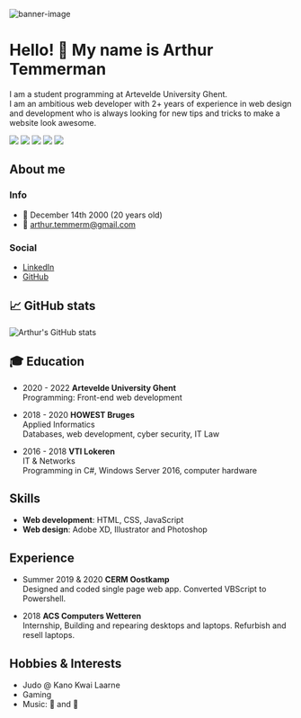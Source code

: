 ![banner-image](https://i.ibb.co/Qkq4t7m/banner.png)  
# Hello! :wave: My name is Arthur Temmerman
I am a student programming at Artevelde University Ghent.  
I am an ambitious web developer with 2+ years of experience in web design and development who is always looking for new tips and tricks to make a website look awesome.  
  
[![](https://img.shields.io/badge/Code-HTML5-informational?style=flat&logo=html5&logoColor=white&color=orange)](https://nl.wikipedia.org/wiki/HTML5)
[![](https://img.shields.io/badge/Code-CSS3-informational?style=flat&logo=css3&logoColor=white&color=blue)](https://nl.wikipedia.org/wiki/Cascading_Style_Sheets)
[![](https://img.shields.io/badge/Code-JavaScript-informational?style=flat&logo=javascript&logoColor=white&color=yellow)](https://nl.wikipedia.org/wiki/JavaScript)
[![](https://img.shields.io/badge/Code-SASS-informational?style=flat&logo=sass&logoColor=white&color=pink)](https://nl.wikipedia.org/wiki/sass)
[![](https://img.shields.io/badge/Code-Node-informational?style=flat&logo=node.js&logoColor=white&color=darkgreen)](https://nl.wikipedia.org/wiki/Node.js) 

## About me
### Info
- :birthday: December 14th 2000 (20 years old)  
- :e-mail: arthur.temmerm@gmail.com
### Social
- [LinkedIn](https://www.linkedin.com/in/arthur-temmerman-3a73681b6/)
- [GitHub](https://www.github.com/pgm-arthtemm)

## :chart_with_upwards_trend: GitHub stats
![Arthur's GitHub stats](https://github-readme-stats.vercel.app/api?username=pgm-arthtemm&show_icons=true&count_private=true&bg_color=000&title_color=fff&text_color=d91717&icon_color=fff&hide_border=true)  

## :mortar_board: Education
- 2020 - 2022 __Artevelde University Ghent__  
Programming: Front-end web development

- 2018 - 2020 __HOWEST Bruges__  
Applied Informatics  
Databases, web development, cyber security, IT Law

- 2016 - 2018 __VTI Lokeren__  
IT & Networks  
Programming in C#, Windows Server 2016, computer hardware

## Skills
- __Web development__: HTML, CSS, JavaScript  
- __Web design__: Adobe XD, Illustrator and Photoshop

## Experience
- Summer 2019 & 2020 __CERM Oostkamp__  
Designed and coded single page web app.
Converted VBScript to Powershell.

- 2018 __ACS Computers Wetteren__  
Internship, Building and repearing desktops and laptops.
Refurbish and resell laptops.

## Hobbies & Interests
- Judo @ Kano Kwai Laarne
- Gaming
- Music: :musical_keyboard: and :guitar:
